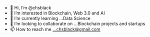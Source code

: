 - 👋 Hi, I’m @chsblack
- 👀 I’m interested in Blockchain, Web 3.0 and AI
- 🌱 I’m currently learning ...Data Science 
- 💞️ I’m looking to collaborate on ...Blockchain projects and startups
- 📫 How to reach me ...chsblack@gmail.com

<!---
chsblack/chsblack is a ✨ special ✨ repository because its `README.md` (this file) appears on your GitHub profile.
You can click the Preview link to take a look at your changes.
--->
